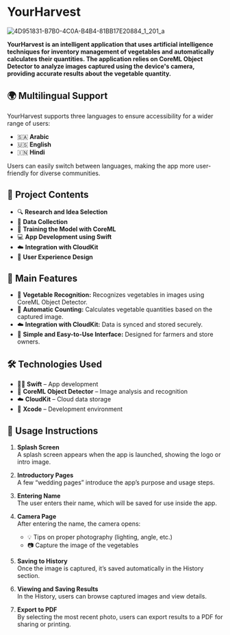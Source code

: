 # YourHarvest


![4D951831-B7B0-4C0A-B4B4-81BB17E20884_1_201_a](https://github.com/user-attachments/assets/5024b538-af92-4f2e-95d0-6071f8143489)



**YourHarvest is an intelligent application that uses artificial intelligence techniques for inventory management of vegetables and automatically calculates their quantities. The application relies on **CoreML Object Detector** to analyze images captured using the device's camera, providing accurate results about the vegetable quantity.**

## 🌍 Multilingual Support

YourHarvest supports three languages to ensure accessibility for a wider range of users:
- 🇸🇦 **Arabic**
- 🇺🇸 **English**
- 🇮🇳 **Hindi**

Users can easily switch between languages, making the app more user-friendly for diverse communities.

## 🧠 Project Contents

- 🔍 **Research and Idea Selection**  
- 📸 **Data Collection**  
- 🧪 **Training the Model with CoreML**  
- 💻 **App Development using Swift**  
- ☁️ **Integration with CloudKit**  
- 🎨 **User Experience Design**

## 🌟 Main Features

- 🥦 **Vegetable Recognition:** Recognizes vegetables in images using CoreML Object Detector.  
- 🔢 **Automatic Counting:** Calculates vegetable quantities based on the captured image.  
- ☁️ **Integration with CloudKit:** Data is synced and stored securely.  
- 📱 **Simple and Easy-to-Use Interface:** Designed for farmers and store owners.

## 🛠️ Technologies Used

- 🧑‍💻 **Swift** – App development  
- 🧠 **CoreML Object Detector** – Image analysis and recognition  
- ☁️ **CloudKit** – Cloud data storage  
- 🧰 **Xcode** – Development environment

## 🚀 Usage Instructions

1. **Splash Screen**  
   A splash screen appears when the app is launched, showing the logo or intro image.

2. **Introductory Pages**  
   A few “wedding pages” introduce the app’s purpose and usage steps.

3. **Entering Name**  
   The user enters their name, which will be saved for use inside the app.

4. **Camera Page**  
   After entering the name, the camera opens:
   - 💡 Tips on proper photography (lighting, angle, etc.)
   - 📷 Capture the image of the vegetables

5. **Saving to History**  
   Once the image is captured, it’s saved automatically in the History section.

6. **Viewing and Saving Results**  
   In the History, users can browse captured images and view details.

7. **Export to PDF**  
   By selecting the most recent photo, users can export results to a PDF for sharing or printing.
